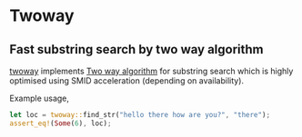 # Twoway

## Fast substring search by two way algorithm

[twoway](https://github.com/bluss/twoway) implements [Two way algorithm](http://www-igm.univ-mlv.fr/~lecroq/string/node26.html) for substring search which is highly optimised using SMID acceleration (depending on availability).

Example usage,

```rust
let loc = twoway::find_str("hello there how are you?", "there");
assert_eq!(Some(6), loc);
```
